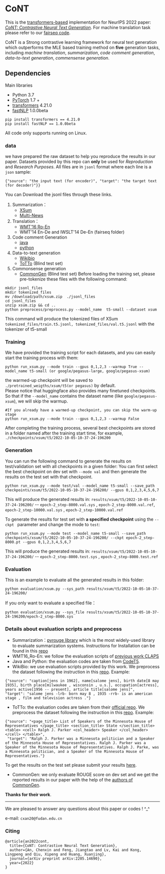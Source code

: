 # CoNT
This is the [transformers-based](https://github.com/huggingface/transformers.git) implementation 
 for NeurIPS 2022  paper: *[CoNT: Contrastive Neural Text Generation](https://arxiv.org/abs/2205.14690)*.
 For machine translation task please refer to our [fairseq code]().

CoNT is a Strong contrastive learning framework for neural text generation which outperforms the MLE based training method on **five** generation tasks, including *machine translation*, *summarization*, *code comment generation*, *data-to-text generation*, *commensense generation*. 
## Dependencies
Main libraries
- Python 3.7
- [PyTorch](https://github.com/pytorch/pytorch) 1.7 +
- [transformers](https://github.com/huggingface/transformers) 4.21.0
- [fastNLP](https://github.com/fastnlp/fastNLP) 1.0.0beta
```
pip install transformers == 4.21.0
pip install fastNLP == 1.0.0beta
```

	
All code only supports running on Linux.


### data
we have prepared the raw dataset to help you reproduce the results in our paper.  Datasets provided by this repo can  **only**  be used for *Reproduction* and *Research Purposes*.
All files are in `jsonl` format where each line is a `json` sample:
```
{"source": "the input text (for encoder)", "target": "the target text (for decoder)"}}
```
You can Download the jsonl files through these links.
1. Summarization：
    - [XSum](https://drive.google.com/file/d/1t--UZo4Pnv4HjGhAfun5vDz3JCoqIggq/view?usp=sharing)
    - [Multi-News](https://drive.google.com/file/d/16VdfzvLmmOrYsayujA-Hu4d3i_ejHTln/view?usp=sharing)
2. Translation：
    - [WMT'16 Ro-En](https://drive.google.com/file/d/1rGoylmZvIhNvsoPZda7OZP_0nYUfUpoq/view?usp=sharing)
    - WMT'14 En-De and IWSLT'14 De-En (fairseq folder)
3. Code comment Generation
    - [java](https://drive.google.com/file/d/1PBdxKvMTvfCzseactMRffTUwuTI7oAGz/view?usp=sharing)
    - [python](https://drive.google.com/file/d/189xlRW3r3UuMTko73zURfJ3I_LXQ026D/view?usp=sharing)
4. Data-to-text generation  
    - [Wikibio](https://drive.google.com/file/d/1i0BZykxifH2hEdCyB_nZFvs2PT4UdUFJ/view?usp=sharing)
    - [ToTTo](https://drive.google.com/file/d/1nOlhGKpTWPCmAwmEI_gdALkAXlMn2Tbk/view?usp=sharing) (Blind test set)
5. Commonsense generation  
    - [CommonGen](https://drive.google.com/file/d/1UvCBenGMzdQyR25ka_1vmaPwGVFQzqvS/view?usp=sharing) (Blind test set)
Before loading the training set, please pre-tokenize these files  with the following command:
```
mkdir jsonl_files
mkdir tokenized_files
mv /download/path/xsum.zip  ./jsonl_files
cd jsonl_files
unzip xsum.zip && cd ..
python preprocess/preprocess.py --model_name  t5-small --dataset xsum
``` 
This command will produce the tokenized files of XSum `tokenized_files/train.t5.jsonl, tokenized_files/val.t5.jsonl` with the tokenizer of t5-small  

### Training
We have provided the training script for each datasets, and you can easily start the training process with them:
```#If you do not have a warmed-up checkpoint, you should use --warmup True to train the generation model with NLLLoss 
python run_xsum.py --mode train --gpus 0,1,2,3 --warmup True --model_name t5-small (or google/pegasus-large, google/pegasus-xsum)
```
the warmed-up checkpoint will be saved to `./pretrained_weigths/xsum/t5(or pegasus)` by default.  
Please notice that huggingface also provides many finetuned checkpoints. So that if the `--model_name`  contains the dataset name  (like `google/pegasus-xsum`), we will skip the warmup.
```
#If you already have a warmed-up checkpoint, you can skip the warm-up stage
python run_xsum.py --mode train --gpus 0,1,2,3 --warmup False
```

After completing the training process, several best checkpoints are stored in a folder named after the training start time, for example, `./checkpoints/xsum/t5/2022-10-05-10-37-24-196200`

### Generation
You can run the following command to generate the results on test/validation set with all checkpoints in a given folder:
You can first select the best checkpoint on dev set with `--mode val` and then generate the results on the test set  with that checkpoint. 

```
python run_xsum.py --mode test/val --model_name t5-small --save_path checkpoints/xsum/t5/2022-10-05-10-37-24-196200/ --gpus 0,1,2,3,4,5,6,7
```
This will produce the generated results in: `results/xsum/t5/2022-10-05-10-37-24-196200/` -- `epoch-2_step-8000.val.sys` , `epoch-2_step-8000.val.ref`, `epoch-2_step-10000.val.sys` , `epoch-2_step-10000.val.ref`


To generate the results for test set with  **a specified checkpoint**  using the `--ckpt ` parameter and change the mode to `test`:
```
python run_xsum.py --mode test --model_name t5-small --save_path checkpoints/xsum/t5/2022-10-05-10-37-24-196200/ --ckpt epoch-2_step-8000.pt --gpus 0,1,2,3,4,5,6,7
```
This will produce the generated results in: `results/xsum/t5/2022-10-05-10-37-24-196200/` -- `epoch-2_step-8000.test.sys` , `epoch-2_step-8000.test.ref`

### Evaluation
This is an example to evaluate all the generated results in this folder:
```
python evaluation/xsum.py --sys_path results/xsum/t5/2022-10-05-10-37-24-196200/
```
If you only want to evaluate a specified file：
```
python evaluation/xsum.py --sys_file results/xsum/t5/2022-10-05-10-37-24-196200/epoch-2_step-8000.sys
```

### Details about evaluation scripts and preprocess

- Summarization：[pyrouge library](https://github.com/bheinzerling/pyrouge) which is the most widely-used library to evaluate summarization systems. Instructions for Installation can be found in this [repo](https://github.com/ChenxinAn-fdu/CGSum)
- WMT16_Ro-En: we follow the evaluation scripts of [previous work CLAPS](https://github.com/seanie12/CLAPS)
- Java and Python: the evaluation codes are taken from [CodeT5](https://github.com/salesforce/CodeT5).
- WikiBio: we use evaluation scripts provided by this work.  We preprocess the dataset following the instruction in this [repo](https://github.com/tyliupku/wiki2bio).
Example:
```
{"source": "caption[jens in 1962], name[salome jens], birth date[8 may 1935], birth place[milwaukee , wisconsin , u.s.], occupation[actress], years active[1956 -- present], article title[salome jens]", 
"target": "salome jens -lrb- born may 8 , 1935 -rrb- is an american stage , film and television actress ."}
```
- ToTTo: the evaluation codes are taken from their [official repo](https://github.com/google-research-datasets/ToTTo). We preprocess the dataset following the instruction in this [repo]().
Example: 
```
{"source": "<page_title> List of Speakers of the Minnesota House of Representatives </page_title> <section_title> State </section_title> <table> <cell> Ralph J. Parker <col_header> Speaker </col_header> </cell> </table>",
 "target": "Ralph J. Parker was a Minnesota politician and a Speaker of the Minnesota House of Representatives. Ralph J. Parker was a Speaker of the Minnesota House of Representatives. Ralph J. Parke, was a Minnesota politician, and a Speaker of the Minnesota House of Representatives."}
```
To get the results on the test set please submit your results [here](https://docs.google.com/forms/d/e/1FAIpQLScjGJr9z6_DljrYN8ySi1-zdHk8DL4udEmBHU6IsfoLvuDBZA/viewform?usp=send_form).
- CommonGen: we only evaluate ROUGE score on dev set and we get the reported results in our paper with the help of the [authors of CommonGen](https://inklab.usc.edu/CommonGen/).

**Thanks for their work**.

-----
We are pleased to answer any questions about this paper or codes ! ^_^

e-mail: `cxan20@fudan.edu.cn`

### Citing
```
@article{an2022cont,
  title={CoNT: Contrastive Neural Text Generation},
  author={An, Chenxin and Feng, Jiangtao and Lv, Kai and Kong, Lingpeng and Qiu, Xipeng and Huang, Xuanjing},
  journal={arXiv preprint arXiv:2205.14690},
  year={2022}
}
```
